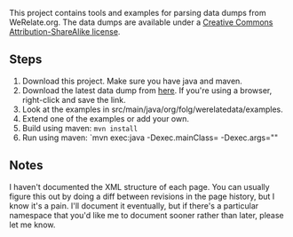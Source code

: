 This project contains tools and examples for parsing data dumps from WeRelate.org.  The data dumps are available under a [Creative Commons Attribution-ShareAlike license](http://creativecommons.org/licenses/by-sa/3.0/).

Steps
-----

1. Download this project.  Make sure you have java and maven.
2. Download the latest data dump from [here](http://backup.werelate.org/pages/pages.xml). If you're using a browser, right-click and save the link.
3. Look at the examples in src/main/java/org/folg/werelatedata/examples.
4. Extend one of the examples or add your own.
5. Build using maven: `mvn install`
6. Run using maven: `mvn exec:java -Dexec.mainClass=<fully-qualified classname> -Dexec.args="<args>"

Notes
-----

I haven't documented the XML structure of each page.
You can usually figure this out by doing a diff between revisions in the page history, but I know it's a pain.
I'll document it eventually, but if there's a particular namespace that you'd like me to document sooner
rather than later, please let me know.
